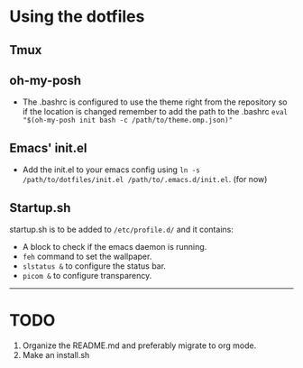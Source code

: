 # Using the dotfiles

## Tmux

## oh-my-posh

- The .bashrc is configured to use the theme right from the repository so if the location is changed remember to add the path to the .bashrc
```eval "$(oh-my-posh init bash -c /path/to/theme.omp.json)"```

## Emacs' init.el

- Add the init.el to your emacs config using `ln -s /path/to/dotfiles/init.el /path/to/.emacs.d/init.el`. (for now)


## Startup.sh

startup.sh is to be added to `/etc/profile.d/` and it contains:

- A block to check if the emacs daemon is running.
- `feh` command to set the wallpaper.
- `slstatus &` to configure the status bar.
- `picom &` to configure transparency.

---
# TODO

1. Organize the README.md and preferably migrate to org mode.
2. Make an install.sh

